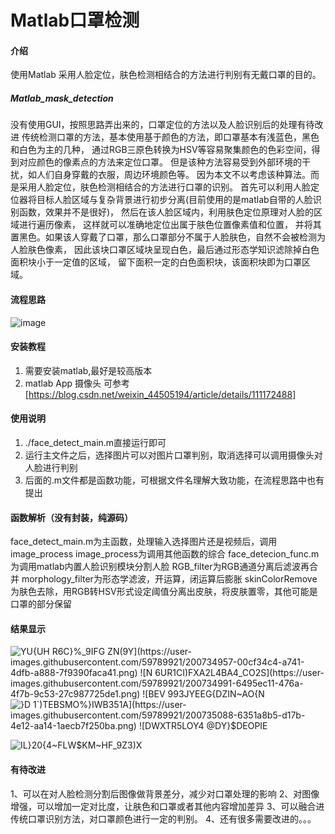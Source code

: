 

# Matlab口罩检测

#### 介绍
使用Matlab 采用人脸定位，肤色检测相结合的方法进行判别有无戴口罩的目的。
#####  Matlab_mask_detection
没有使用GUI，按照思路弄出来的，口罩定位的方法以及人脸识别后的处理有待改进
传统检测口罩的方法，基本使用基于颜色的方法，即口罩基本有浅蓝色，黑色和白色为主的几种，
通过RGB三原色转换为HSV等容易聚集颜色的色彩空间，得到对应颜色的像素点的方法来定位口罩。
但是该种方法容易受到外部环境的干扰，如人们自身穿戴的衣服，周边环境颜色等。
因为本文不以考虑该种算法。而是采用人脸定位，肤色检测相结合的方法进行口罩的识别。
首先可以利用人脸定位器将目标人脸区域与复杂背景进行初步分离(目前使用的是matlab自带的人脸识别函数，效果并不是很好)，
然后在该人脸区域内，利用肤色定位原理对人脸的区域进行遍历像素， 这样就可以准确地定位出属于肤色位置像素值和位置，
并将其置黑色。如果该人穿戴了口罩，那么口罩部分不属于人脸肤色，自然不会被检测为人脸肤色像素，
因此该块口罩区域块呈现白色，最后通过形态学知识滤除掉白色面积块小于一定值的区域，
留下面积一定的白色面积块，该面积块即为口罩区域。

#### 流程思路

![image](https://user-images.githubusercontent.com/59789921/200734005-d427288e-3690-4b5a-81fe-2c80daf88bb7.png)

#### 安装教程

1.  需要安装matlab,最好是较高版本
2.  matlab App 摄像头 可参考[https://blog.csdn.net/weixin_44505194/article/details/111172488]


#### 使用说明

1.  ./face_detect_main.m直接运行即可
2.  运行主文件之后，选择图片可以对图片口罩判别，取消选择可以调用摄像头对人脸进行判别
3.  后面的.m文件都是函数功能，可根据文件名理解大致功能，在流程思路中也有提出

####  函数解析（没有封装，纯源码）
face_detect_main.m为主函数，处理输入选择图片还是视频后，调用image_process
image_process为调用其他函数的综合
face_detecion_func.m为调用matlab内置人脸识别模块分割人脸
RGB_filter为RGB通道分离后滤波再合并
morphology_filter为形态学滤波，开运算，闭运算后膨胀
skinColorRemove为肤色去除，用RGB转HSV形式设定阈值分离出皮肤，将皮肤置零，其他可能是口罩的部分保留
#### 结果显示

![YU{UH R6C}`%_9IFG ZN(9Y](https://user-images.githubusercontent.com/59789921/200734957-00cf34c4-a741-4dfb-a888-7f9390faca41.png)
![N 6UR1CI)FXA2L4BA4_CO2S](https://user-images.githubusercontent.com/59789921/200734991-6495ec11-476a-4f7b-9c53-27c987725de1.png)
![BEV 99`3JYEEG{DZIN~AO{N](https://user-images.githubusercontent.com/59789921/200735081-53ec4c7d-42bd-4556-acd9-ab7cf5f5162c.png)
![}D 1`)TEBSMO%}IWB3$51A](https://user-images.githubusercontent.com/59789921/200735088-6351a8b5-d17b-4e12-aa14-1aecb7f250ba.png)
![DWXTR5LOY4 @$DY}$DEOPIE](https://user-images.githubusercontent.com/59789921/200735096-18ddbc79-6b75-4b82-91b5-f8fca1d8befb.png)

![IL}20{4~FLW$KM~HF_9Z3)X](https://user-images.githubusercontent.com/59789921/200735375-6dbdccb0-09d8-44b4-8f94-d0b3b6152184.png)
####  有待改进
1、可以在对人脸检测分割后图像做背景差分，减少对口罩处理的影响
2、对图像增强，可以增加一定对比度，让肤色和口罩或者其他内容增加差异
3、可以融合进传统口罩识别方法，对口罩颜色进行一定的判别。
4、还有很多需要改进的。。。


